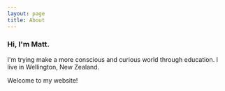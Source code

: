 ```yaml
---
layout: page
title: About
---
```


### Hi, I'm Matt.

I'm trying make a more conscious and curious world through education. I live in Wellington, New Zealand. 

Welcome to my website!
